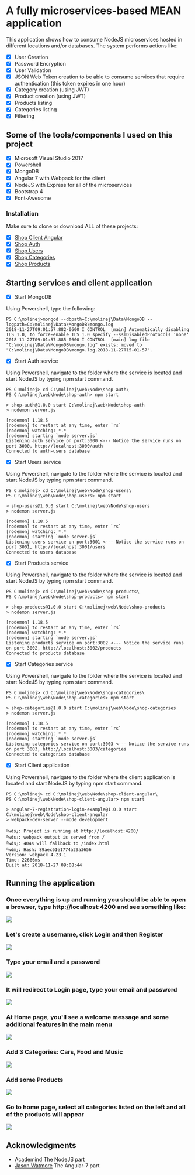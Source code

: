 # A fully microservices-based MEAN application
This application shows how to consume NodeJS microservices hosted in different locations and/or databases. The system performs actions like:

- [x] User Creation 
- [x] Password Encryption
- [x] User Validation
- [x] JSON Web Token creation to be able to consume services that require authentication (this token expires in one hour)
- [x] Category creation (using JWT)
- [x] Product creation (using JWT)
- [x] Products listing 
- [x] Categories listing 
- [x] Filtering 

## Some of the tools/components I used on this project

- [x] Microsoft Visual Studio 2017
- [x] Powershell
- [x] MongoDB
- [x] Angular 7 with Webpack for the client
- [x] NodeJS with Express for all of the microservices
- [x] Bootstrap 4
- [x] Font-Awesome

### Installation
Make sure to clone or download ALL of these projects:

- [x] [Shop Client Angular](https://github.com/juliomolinero/shop-client-angular.git)
- [x] [Shop Auth](https://github.com/juliomolinero/shop-auth.git)
- [x] [Shop Users](https://github.com/juliomolinero/shop-users.git)
- [x] [Shop Categories](https://github.com/juliomolinero/shop-categories.git)
- [x] [Shop Products](https://github.com/juliomolinero/shop-products.git)

## Starting services and client application

- [x] Start MongoDB

Using Powershell, type the following:
```
PS C:\molinej>mongod --dbpath=C:\molinej\Data\MongoDB --logpath=C:\molinej\Data\MongoDB\mongo.log
2018-11-27T09:01:57.882-0600 I CONTROL  [main] Automatically disabling TLS 1.0, to force-enable TLS 1.0 specify --sslDisabledProtocols 'none'
2018-11-27T09:01:57.885-0600 I CONTROL  [main] log file "C:\molinej\Data\MongoDB\mongo.log" exists; moved to "C:\molinej\Data\MongoDB\mongo.log.2018-11-27T15-01-57".
```

- [x] Start Auth service

Using Powershell, navigate to the folder where the service is located and start NodeJS by typing npm start command.
```
PS C:molinej> cd C:\molinej\web\Node\shop-auth\
PS C:\molinej\web\Node\shop-auth> npm start

> shop-auth@1.0.0 start C:\molinej\web\Node\shop-auth
> nodemon server.js

[nodemon] 1.18.5
[nodemon] to restart at any time, enter `rs`
[nodemon] watching: *.*
[nodemon] starting `node server.js`
Listening auth service on port:3000 <--- Notice the service runs on port 3000, http://localhost:3000/auth
Connected to auth-users database
```

- [x] Start Users service

Using Powershell, navigate to the folder where the service is located and start NodeJS by typing npm start command.
```
PS C:molinej> cd C:\molinej\web\Node\shop-users\
PS C:\molinej\web\Node\shop-users> npm start

> shop-users@1.0.0 start C:\molinej\web\Node\shop-users
> nodemon server.js

[nodemon] 1.18.5
[nodemon] to restart at any time, enter `rs`
[nodemon] watching: *.*
[nodemon] starting `node server.js`
Listening users service on port:3001 <--- Notice the service runs on port 3001, http://localhost:3001/users
Connected to users database
```

- [x] Start Products service

Using Powershell, navigate to the folder where the service is located and start NodeJS by typing npm start command.
```
PS C:molinej> cd C:\molinej\web\Node\shop-products\
PS C:\molinej\web\Node\shop-products> npm start

> shop-products@1.0.0 start C:\molinej\web\Node\shop-products
> nodemon server.js

[nodemon] 1.18.5
[nodemon] to restart at any time, enter `rs`
[nodemon] watching: *.*
[nodemon] starting `node server.js`
Listening products service on port:3002 <--- Notice the service runs on port 3002, http://localhost:3002/products
Connected to products database
```

- [x] Start Categories service

Using Powershell, navigate to the folder where the service is located and start NodeJS by typing npm start command.
```
PS C:molinej> cd C:\molinej\web\Node\shop-categories\
PS C:\molinej\web\Node\shop-categories> npm start

> shop-categories@1.0.0 start C:\molinej\web\Node\shop-categories
> nodemon server.js

[nodemon] 1.18.5
[nodemon] to restart at any time, enter `rs`
[nodemon] watching: *.*
[nodemon] starting `node server.js`
Listening categories service on port:3003 <--- Notice the service runs on port 3003, http://localhost:3003/categories
Connected to categories database
```

- [x] Start Client application

Using Powershell, navigate to the folder where the client application is located and start NodeJS by typing npm start command.
```
PS C:\molinej> cd C:\molinej\web\Node\shop-client-angular\
PS C:\molinej\web\Node\shop-client-angular> npm start

> angular-7-registration-login-example@1.0.0 start C:\molinej\web\Node\shop-client-angular
> webpack-dev-server --mode development

｢wds｣: Project is running at http://localhost:4200/
｢wds｣: webpack output is served from /
｢wds｣: 404s will fallback to /index.html
｢wdm｣: Hash: 89aec61e1774a29a3656
Version: webpack 4.23.1
Time: 22666ms
Built at: 2018-11-27 09:08:44
```

## Running the application

### Once everything is up and running you should be able to open a browser, type http://localhost:4200 and see something like:
<img src="samples/empty-home.png"/>

### Let's create a username, click Login and then Register
<img src="samples/login-register.png"/>

### Type your email and a password
<img src="samples/register.png"/>

### It will redirect to Login page, type your email and password
<img src="samples/registration-successful.png"/>

### At Home page, you'll see a welcome message and some additional features in the main menu
<img src="samples/home-logged.png"/>

### Add 3 Categories: Cars, Food and Music
<img src="samples/add-category.png"/>

### Add some Products
<img src="samples/add-product.png"/>

### Go to home page, select all categories listed on the left and all of the products will appear
<img src="samples/home-populated.png"/>


## Acknowledgments

* [Academind](https://academind.com) The NodeJS part
* [Jason Watmore](http://jasonwatmore.com/) The Angular-7 part
